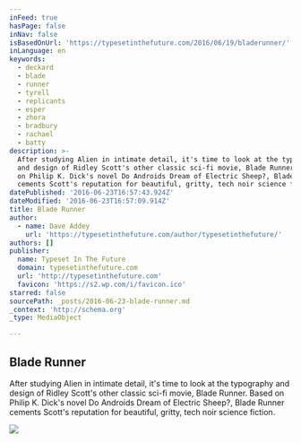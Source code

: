 ```yaml
---
inFeed: true
hasPage: false
inNav: false
isBasedOnUrl: 'https://typesetinthefuture.com/2016/06/19/bladerunner/'
inLanguage: en
keywords:
  - deckard
  - blade
  - runner
  - tyrell
  - replicants
  - esper
  - zhora
  - bradbury
  - rachael
  - batty
description: >-
  After studying Alien in intimate detail, it's time to look at the typography
  and design of Ridley Scott's other classic sci-fi movie, Blade Runner. Based
  on Philip K. Dick's novel Do Androids Dream of Electric Sheep?, Blade Runner
  cements Scott's reputation for beautiful, gritty, tech noir science fiction.
datePublished: '2016-06-23T16:57:43.924Z'
dateModified: '2016-06-23T16:57:09.914Z'
title: Blade Runner
author:
  - name: Dave Addey
    url: 'https://typesetinthefuture.com/author/typesetinthefuture/'
authors: []
publisher:
  name: Typeset In The Future
  domain: typesetinthefuture.com
  url: 'http://typesetinthefuture.com'
  favicon: 'https://s2.wp.com/i/favicon.ico'
starred: false
sourcePath: _posts/2016-06-23-blade-runner.md
_context: 'http://schema.org'
_type: MediaObject

---
```

<article style=""><h1>Blade Runner</h1><p>After studying Alien in intimate detail, it's time to look at the typography and design of Ridley Scott's other classic sci-fi movie, Blade Runner. Based on Philip K. Dick's novel Do Androids Dream of Electric Sheep?, Blade Runner cements Scott's reputation for beautiful, gritty, tech noir science fiction.</p><img src="https://imgflo.herokuapp.com/graph/vahj1ThiexotieMo/862ee6143bfd6d91d1614283059590cb/noop.jpg?input=https%3A%2F%2Ftypesetinthefuture.files.wordpress.com%2F2016%2F06%2Fbladerunner_opening_crawl.jpg" /></article>
